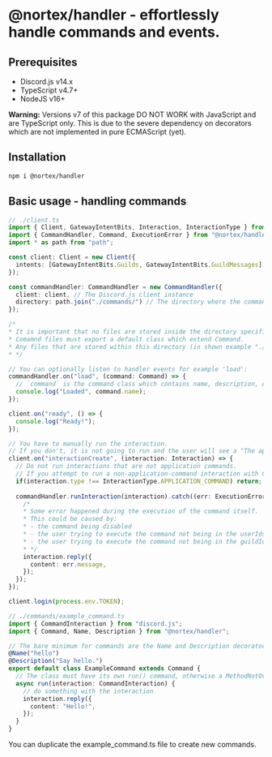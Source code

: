 # @nortex/handler - effortlessly handle commands and events.

## Prerequisites
- Discord.js v14.x
- TypeScript v4.7+
- NodeJS v16+

**Warning:** Versions v7 of this package DO NOT WORK with JavaScript and are TypeScript only. This is due to the severe dependency on decorators which are not implemented in pure ECMAScript (yet).

## Installation
```bash
npm i @nortex/handler
```

## Basic usage - handling commands
```ts
// ./client.ts
import { Client, GatewayIntentBits, Interaction, InteractionType } from "discord.js";
import { CommandHandler, Command, ExecutionError } from "@nortex/handler";
import * as path from "path";

const client: Client = new Client({
  intents: [GatewayIntentBits.Guilds, GatewayIntentBits.GuildMessages],
});

const commandHandler: CommandHandler = new CommandHandler({
  client: client, // The Discord.js client instance
  directory: path.join("./commands/") // The directory where the commands should be imported from
});

/*
* It is important that no files are stored inside the directory specified above except for command files.
* Comamnd files must export a default class which extend Command.
* Any files that are stored within this directory (in shown example "./commands/" and do not export a command class will throw an exception.
* */

// You can optionally listen to handler events for example 'load':
commandHandler.on("load", (command: Command) => {
  // `command` is the command class which contains name, description, etc.
  console.log("Loaded", command.name);
});

client.on("ready", () => {
  console.log("Ready!");
});

// You have to manually run the interaction.
// If you don't, it is not going to run and the user will see a "The app hasn't responded" message.
client.on("interactionCreate", (interaction: Interaction) => {
  // Do not run interactions that are not application commands.
  // If you attempt to run a non-application-command interaction with CommandHandler, an error will be thrown.
  if(interaction.type !== InteractionType.APPLICATION_COMMAND) return;
  
  commandHandler.runInteraction(interaction).catch((err: ExecutionError) => {
    /*
    * Some error happened during the execution of the command itself.
    * This could be caused by:
    * - the command being disabled
    * - the user trying to execute the command not being in the userIds array (if present)
    * - the user trying to execute the command not being in the guildIds array (if present)
    * */
    interaction.reply({
      content: err.message,
    });
  });
});

client.login(process.env.TOKEN);
```

```ts
// ./commands/example_command.ts
import { CommandInteraction } from "discord.js";
import { Command, Name, Description } from "@nortex/handler";

// The bare minimum for commands are the Name and Description decorators.
@Name("hello")
@Description("Say hello.")
export default class ExampleCommand extends Command {
  // The class must have its own run() command, otherwise a MethodNotOverridenError will be thrown.
  async run(interaction: CommandInteraction) {
    // do something with the interaction
    interaction.reply({
      content: "Hello!",
    });
  }
}
```

You can duplicate the example_command.ts file to create new commands.
